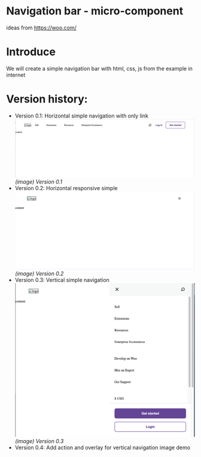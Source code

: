 # Navigation bar - micro-component

ideas from https://woo.com/

# Introduce

We will create a simple navigation bar with html, css, js from the example in internet

# Version history:

- Version 0.1: Horizontal simple navigation with only link
  ![Version 0.1](./demo/version_0.1.png "Version 0.1 demo")
  _(image) Version 0.1_
- Version 0.2: Horizontal responsive simple
  ![Version 0.2](./demo/version_0.2.png "Version 0.2 demo")
  _(image) Version 0.2_
- Version 0.3: Vertical simple navigation
  ![Version 0.3](./demo/version_0.3.png "Version 0.3 demo")
  _(image) Version 0.3_
- Version 0.4: Add action and overlay for vertical navigation
  image demo

